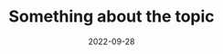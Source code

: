 ---
title: Something about the topic
type: Keynote
date: 2022-09-28
time: '09:00'
room: Main
lead: Lorem ipsum dolor sit amet, consectetur adipiscing elit. Praesent a rhoncus libero, ac fermentum odio. Nulla suscipit quam non est ultricies aliquam. Donec et augue eleifend, accumsan lorem et, molestie lorem. Duis ut bibendum tellus. Donec suscipit ante a mollis ullamcorper. Cras imperdiet ultricies tellus ut efficitur.
---